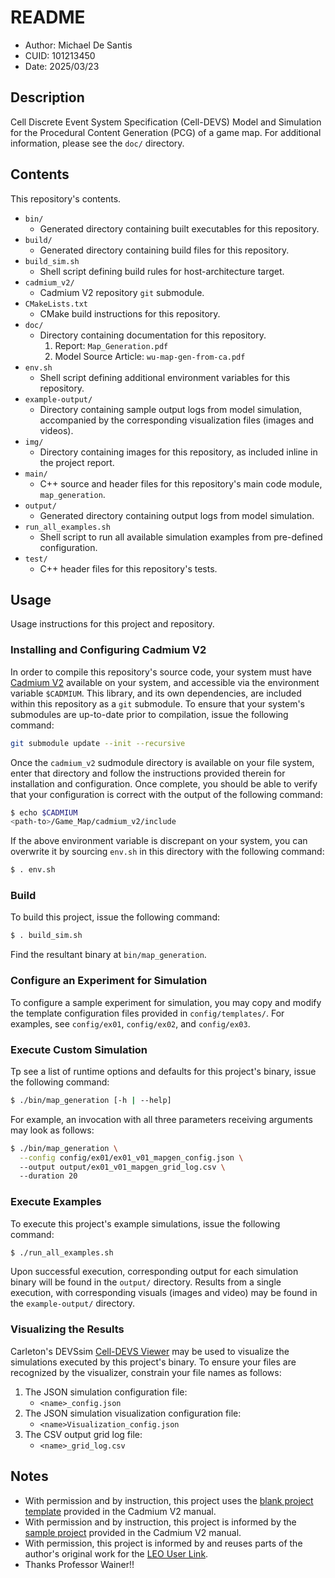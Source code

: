 # README
* Author: Michael De Santis
* CUID: 101213450
* Date: 2025/03/23

## Description
Cell Discrete Event System Specification (Cell-DEVS) Model and Simulation for the Procedural Content Generation (PCG) of a game map. For additional information, please see the `doc/` directory.

## Contents
This repository's contents.

* `bin/`
    - Generated directory containing built executables for this repository.
* `build/`
    - Generated directory containing build files for this repository.
* `build_sim.sh`
    - Shell script defining build rules for host-architecture target.
* `cadmium_v2/`
    - Cadmium V2 repository `git` submodule.
* `CMakeLists.txt`
    - CMake build instructions for this repository.
* `doc/`
    - Directory containing documentation for this repository.
        1. Report: `Map_Generation.pdf`
        2. Model Source Article: `wu-map-gen-from-ca.pdf`
* `env.sh`
    - Shell script defining additional environment variables for this repository.
* `example-output/`
    - Directory containing sample output logs from model simulation, accompanied by the corresponding visualization files (images and videos).
* `img/`
    - Directory containing images for this repository, as included inline in the project report.
* `main/`
    - C++ source and header files for this repository's main code module, `map_generation`.
* `output/`
    - Generated directory containing output logs from model simulation.
* `run_all_examples.sh`
    - Shell script to run all available simulation examples from pre-defined configuration.
* `test/`
    - C++ header files for this repository's tests.
    
## Usage
Usage instructions for this project and repository.

### Installing and Configuring Cadmium V2
In order to compile this repository's source code, your system must have [Cadmium V2](https://github.com/Sasisekhar/cadmium_v2) available on your system, and accessible via the environment variable `$CADMIUM`. This library, and its own dependencies, are included within this repository as a `git` submodule. To ensure that your system's submodules are up-to-date prior to compilation, issue the following command:
```sh
git submodule update --init --recursive
```
Once the `cadmium_v2` sudmodule directory is available on your file system, enter that directory and follow the instructions provided therein for installation and configuration.  Once complete, you should be able to verify that your configuration is correct with the output of the following command:
```sh
$ echo $CADMIUM
<path-to>/Game_Map/cadmium_v2/include
```
If the above environment variable is discrepant on your system, you can overwrite it by sourcing `env.sh` in this directory with the following command:
```sh
$ . env.sh
```

### Build
To build this project, issue the following command:
```sh
$ . build_sim.sh
```
Find the resultant binary at `bin/map_generation`.

### Configure an Experiment for Simulation
To configure a sample experiment for simulation, you may copy and modify the template configuration files provided in `config/templates/`. For examples, see `config/ex01`, `config/ex02`, and `config/ex03`.

### Execute Custom Simulation
Tp see a list of runtime options and defaults for this project's binary, issue the following command:
```sh
$ ./bin/map_generation [-h | --help]
```
For example, an invocation with all three parameters receiving arguments may look as follows:
```sh
$ ./bin/map_generation \
  --config config/ex01/ex01_v01_mapgen_config.json \    
  --output output/ex01_v01_mapgen_grid_log.csv \ 
  --duration 20                           
```

### Execute Examples
To execute this project's example simulations, issue the following command:
```sh
$ ./run_all_examples.sh
```
Upon successful execution, corresponding output for each simulation binary will be found in the `output/` directory.
Results from a single execution, with corresponding visuals (images and video) may be found in the `example-output/` directory.

### Visualizing the Results
Carleton's DEVSsim [Cell-DEVS Viewer](https://devssim.carleton.ca/cell-devs-viewer://devssim.carleton.ca/cell-devs-viewer/) may be used to visualize the simulations executed by this project's binary. To ensure your files are recognized by the visualizer, constrain your file names as follows:
1. The JSON simulation configuration file:
    * `<name>_config.json`
2. The JSON simulation visualization configuration file:
    * `<name>Visualization_config.json`
3. The CSV output grid log file:
    * `<name>_grid_log.csv`

## Notes
* With permission and by instruction, this project uses the [blank project template](https://github.com/Sasisekhar/blank_project_rt) provided in the Cadmium V2 manual.
* With permission and by instruction, this project is informed by the [sample project](https://github.com/Sasisekhar/cell-devs-manual-example) provided in the Cadmium V2 manual.
* With permission, this project is informed by and reuses parts of the author's original work for the [LEO User Link](https://github.com/mpdesantis/LEO_User_Link).
* Thanks Professor Wainer!! 
